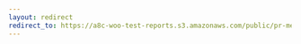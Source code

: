 ```yaml
---
layout: redirect
redirect_to: https://a8c-woo-test-reports.s3.amazonaws.com/public/pr-merge/38180/api/index.html
---
```

